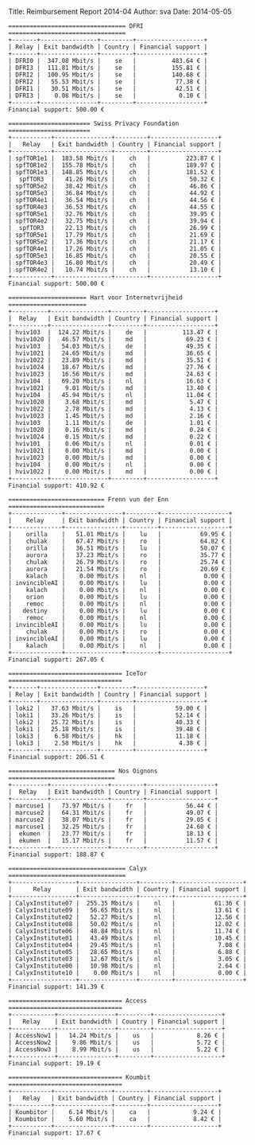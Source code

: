 Title: Reimbursement Report 2014-04
Author: sva 
Date: 2014-05-05



    ================================= DFRI =================================
    +-------+----------------+---------+-------------------+
    | Relay | Exit bandwidth | Country | Financial support |
    +-------+----------------+---------+-------------------+
    | DFRI0 |  347.08 Mbit/s |    se   |          483.64 € |
    | DFRI3 |  111.81 Mbit/s |    se   |          155.81 € |
    | DFRI2 |  100.95 Mbit/s |    se   |          140.68 € |
    | DFRI2 |   55.53 Mbit/s |    se   |           77.38 € |
    | DFRI1 |   30.51 Mbit/s |    se   |           42.51 € |
    | DFRI3 |    0.08 Mbit/s |    se   |            0.10 € |
    +-------+----------------+---------+-------------------+
    Financial support: 500.00 €
    
    ======================= Swiss Privacy Foundation =======================
    +-----------+----------------+---------+-------------------+
    |   Relay   | Exit bandwidth | Country | Financial support |
    +-----------+----------------+---------+-------------------+
    | spfTOR1e1 |  183.58 Mbit/s |    ch   |          223.87 € |
    | spfTOR1e2 |  155.78 Mbit/s |    ch   |          189.97 € |
    | spfTOR1e3 |  148.85 Mbit/s |    ch   |          181.52 € |
    |  spfTOR3  |   41.26 Mbit/s |    ch   |           50.32 € |
    | spfTOR5e2 |   38.42 Mbit/s |    ch   |           46.86 € |
    | spfTOR5e3 |   36.84 Mbit/s |    ch   |           44.92 € |
    | spfTOR4e1 |   36.54 Mbit/s |    ch   |           44.56 € |
    | spfTOR4e3 |   36.53 Mbit/s |    ch   |           44.55 € |
    | spfTOR5e1 |   32.76 Mbit/s |    ch   |           39.95 € |
    | spfTOR4e2 |   32.75 Mbit/s |    ch   |           39.94 € |
    |  spfTOR3  |   22.13 Mbit/s |    ch   |           26.99 € |
    | spfTOR5e1 |   17.79 Mbit/s |    ch   |           21.69 € |
    | spfTOR5e2 |   17.36 Mbit/s |    ch   |           21.17 € |
    | spfTOR4e1 |   17.26 Mbit/s |    ch   |           21.05 € |
    | spfTOR5e3 |   16.85 Mbit/s |    ch   |           20.55 € |
    | spfTOR4e3 |   16.80 Mbit/s |    ch   |           20.49 € |
    | spfTOR4e2 |   10.74 Mbit/s |    ch   |           13.10 € |
    +-----------+----------------+---------+-------------------+
    Financial support: 500.00 €
    
    ====================== Hart voor Internetvrijheid ======================
    +----------+----------------+---------+-------------------+
    |  Relay   | Exit bandwidth | Country | Financial support |
    +----------+----------------+---------+-------------------+
    | hviv103  |  124.22 Mbit/s |    de   |          113.47 € |
    | hviv1020 |   46.57 Mbit/s |    md   |           69.23 € |
    | hviv103  |   54.03 Mbit/s |    de   |           49.35 € |
    | hviv1021 |   24.65 Mbit/s |    md   |           36.65 € |
    | hviv1022 |   23.89 Mbit/s |    md   |           35.51 € |
    | hviv1024 |   18.67 Mbit/s |    md   |           27.76 € |
    | hviv1023 |   16.56 Mbit/s |    md   |           24.63 € |
    | hviv104  |   69.20 Mbit/s |    nl   |           16.63 € |
    | hviv1021 |    9.01 Mbit/s |    md   |           13.40 € |
    | hviv104  |   45.94 Mbit/s |    nl   |           11.04 € |
    | hviv1020 |    3.68 Mbit/s |    md   |            5.47 € |
    | hviv1022 |    2.78 Mbit/s |    md   |            4.13 € |
    | hviv1023 |    1.45 Mbit/s |    md   |            2.16 € |
    | hviv103  |    1.11 Mbit/s |    de   |            1.01 € |
    | hviv1020 |    0.16 Mbit/s |    md   |            0.24 € |
    | hviv1024 |    0.15 Mbit/s |    md   |            0.22 € |
    | hviv101  |    0.06 Mbit/s |    nl   |            0.01 € |
    | hviv1021 |    0.00 Mbit/s |    md   |            0.00 € |
    | hviv1023 |    0.00 Mbit/s |    md   |            0.00 € |
    | hviv104  |    0.00 Mbit/s |    nl   |            0.00 € |
    | hviv1022 |    0.00 Mbit/s |    md   |            0.00 € |
    +----------+----------------+---------+-------------------+
    Financial support: 410.92 €
    
    =========================== Frenn vun der Enn ===========================
    +--------------+----------------+---------+-------------------+
    |    Relay     | Exit bandwidth | Country | Financial support |
    +--------------+----------------+---------+-------------------+
    |    orilla    |   51.01 Mbit/s |    lu   |           69.95 € |
    |    chulak    |   67.47 Mbit/s |    ro   |           64.82 € |
    |    orilla    |   36.51 Mbit/s |    lu   |           50.07 € |
    |    aurora    |   37.23 Mbit/s |    ro   |           35.77 € |
    |    chulak    |   26.79 Mbit/s |    ro   |           25.74 € |
    |    aurora    |   21.54 Mbit/s |    ro   |           20.69 € |
    |    kalach    |    0.00 Mbit/s |    nl   |            0.00 € |
    | invincibleAI |    0.00 Mbit/s |    lu   |            0.00 € |
    |    kalach    |    0.00 Mbit/s |    nl   |            0.00 € |
    |    orion     |    0.00 Mbit/s |    lu   |            0.00 € |
    |    remoc     |    0.00 Mbit/s |    nl   |            0.00 € |
    |   destiny    |    0.00 Mbit/s |    lu   |            0.00 € |
    |    remoc     |    0.00 Mbit/s |    nl   |            0.00 € |
    | invincibleAI |    0.00 Mbit/s |    lu   |            0.00 € |
    |    chulak    |    0.00 Mbit/s |    ro   |            0.00 € |
    | invincibleAI |    0.00 Mbit/s |    lu   |            0.00 € |
    |    kalach    |    0.00 Mbit/s |    nl   |            0.00 € |
    +--------------+----------------+---------+-------------------+
    Financial support: 267.05 €
    
    ================================ IceTor ================================
    +-------+----------------+---------+-------------------+
    | Relay | Exit bandwidth | Country | Financial support |
    +-------+----------------+---------+-------------------+
    | loki2 |   37.63 Mbit/s |    is   |           59.00 € |
    | loki1 |   33.26 Mbit/s |    is   |           52.14 € |
    | loki2 |   25.72 Mbit/s |    is   |           40.33 € |
    | loki1 |   25.18 Mbit/s |    is   |           39.48 € |
    | loki3 |    6.58 Mbit/s |    hk   |           11.18 € |
    | loki3 |    2.58 Mbit/s |    hk   |            4.38 € |
    +-------+----------------+---------+-------------------+
    Financial support: 206.51 €
    
    ============================== Nos Oignons ==============================
    +----------+----------------+---------+-------------------+
    |  Relay   | Exit bandwidth | Country | Financial support |
    +----------+----------------+---------+-------------------+
    | marcuse1 |   73.97 Mbit/s |    fr   |           56.44 € |
    | marcuse2 |   64.31 Mbit/s |    fr   |           49.07 € |
    | marcuse2 |   38.07 Mbit/s |    fr   |           29.05 € |
    | marcuse1 |   32.25 Mbit/s |    fr   |           24.60 € |
    |  ekumen  |   23.77 Mbit/s |    fr   |           18.13 € |
    |  ekumen  |   15.17 Mbit/s |    fr   |           11.57 € |
    +----------+----------------+---------+-------------------+
    Financial support: 188.87 €
    
    ================================= Calyx =================================
    +------------------+----------------+---------+-------------------+
    |      Relay       | Exit bandwidth | Country | Financial support |
    +------------------+----------------+---------+-------------------+
    | CalyxInstitute07 |  255.35 Mbit/s |    nl   |           61.36 € |
    | CalyxInstitute09 |   56.65 Mbit/s |    nl   |           13.61 € |
    | CalyxInstitute02 |   52.27 Mbit/s |    nl   |           12.56 € |
    | CalyxInstitute08 |   50.02 Mbit/s |    nl   |           12.02 € |
    | CalyxInstitute06 |   48.84 Mbit/s |    nl   |           11.74 € |
    | CalyxInstitute01 |   43.49 Mbit/s |    nl   |           10.45 € |
    | CalyxInstitute04 |   29.45 Mbit/s |    nl   |            7.08 € |
    | CalyxInstitute05 |   28.65 Mbit/s |    nl   |            6.88 € |
    | CalyxInstitute03 |   12.67 Mbit/s |    nl   |            3.05 € |
    | CalyxInstitute00 |   10.98 Mbit/s |    nl   |            2.64 € |
    | CalyxInstitute10 |    0.00 Mbit/s |    nl   |            0.00 € |
    +------------------+----------------+---------+-------------------+
    Financial support: 141.39 €
    
    ================================ Access ================================
    +------------+----------------+---------+-------------------+
    |   Relay    | Exit bandwidth | Country | Financial support |
    +------------+----------------+---------+-------------------+
    | AccessNow1 |   14.24 Mbit/s |    us   |            8.26 € |
    | AccessNow2 |    9.86 Mbit/s |    us   |            5.72 € |
    | AccessNow3 |    8.99 Mbit/s |    us   |            5.22 € |
    +------------+----------------+---------+-------------------+
    Financial support: 19.19 €
    
    ================================ Koumbit ================================
    +-----------+----------------+---------+-------------------+
    |   Relay   | Exit bandwidth | Country | Financial support |
    +-----------+----------------+---------+-------------------+
    | Koumbitor |    6.14 Mbit/s |    ca   |            9.24 € |
    | Koumbitor |    5.60 Mbit/s |    ca   |            8.42 € |
    +-----------+----------------+---------+-------------------+
    Financial support: 17.67 €
